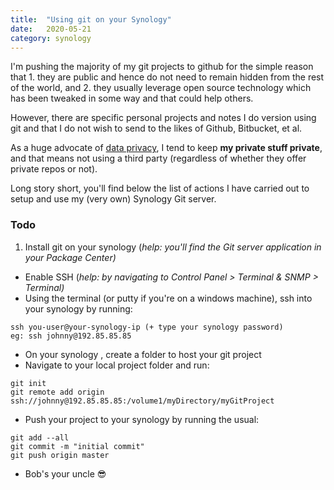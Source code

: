 ```yaml
---
title:  "Using git on your Synology"
date:   2020-05-21
category: synology
---
```

I'm pushing the majority of my git projects to github for the simple reason that 1. they are public and hence do not need to remain hidden from the rest of the world, and 2. they usually leverage open source technology which has been tweaked in some way and that could help others.

However, there are specific personal projects and notes I do version using git and that I do not wish to send to the likes of Github, Bitbucket, et al. 

As a huge advocate of [data privacy](https://flopreynat.com/blog/2020-02-23-data-privacy-2020), I tend to keep __my private stuff private__, and that means not using a third party (regardless of whether they offer private repos or not).

Long story short, you'll find below the list of actions I have carried out to setup and use my (very own) Synology Git server.

### Todo

1. Install git on your synology (_help: you'll find the Git server application in your Package Center)_
+ Enable SSH (_help: by navigating to Control Panel > Terminal & SNMP > Terminal)_
+ Using the terminal (or putty if you're on a windows machine), ssh into your synology by running:
```
ssh you-user@your-synology-ip (+ type your synology password)
eg: ssh johnny@192.85.85.85
```
+ On your synology , create a folder to host your git project
+ Navigate to your local project folder and run:
```
git init
git remote add origin ssh://johnny@192.85.85.85:/volume1/myDirectory/myGitProject
```
+ Push your project to your synology by running the usual:
```
git add --all
git commit -m "initial commit"
git push origin master
```
+ Bob's your uncle 😎

